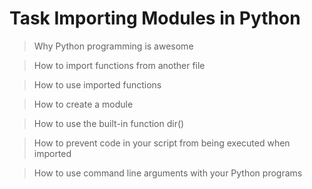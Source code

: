 # Task Importing Modules in Python

> Why Python programming is awesome

> How to import functions from another file

> How to use imported functions

> How to create a module

> How to use the built-in function dir()

> How to prevent code in your script from being executed when imported

> How to use command line arguments with your Python programs
